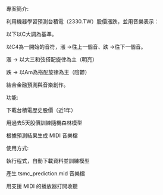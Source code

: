 專案簡介:

利用機器學習預測台積電（2330.TW）股價漲跌，並用音樂表示：

以下以C大調為基準。

以C4為一開始的音符，漲 →往上一個音、跌 →往下一個音。

漲 → 以大三和弦搭配旋律為主（明亮）

跌 → 以Am為搭配旋律為主（陰鬱）

結合金融預測與音樂創作。


功能:

下載台積電歷史股價（近1年）

用過去5天股價訓練隨機森林模型

根據預測結果生成 MIDI 音樂檔


使用方式:

執行程式，自動下載資料並訓練模型

產生 tsmc_prediction.mid 音樂檔

用支援 MIDI 的播放器打開收聽